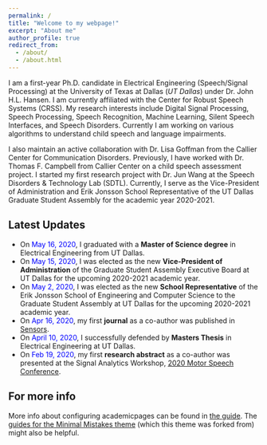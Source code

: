 ```yaml
---
permalink: /
title: "Welcome to my webpage!"
excerpt: "About me"
author_profile: true
redirect_from: 
  - /about/
  - /about.html
---
```


I am a first-year Ph.D. candidate in Electrical Engineering (Speech/Signal Processing) at the University of Texas at Dallas (*UT Dallas*) under Dr. John H.L. Hansen. I am currently affiliated with the Center for Robust Speech Systems (CRSS). My research interests include Digital Signal Processing, Speech Processing, Speech Recognition, Machine Learning, Silent Speech Interfaces, and Speech Disorders. Currently I am working on various algorithms to understand child speech and language impairments.   

I also maintain an active collaboration with Dr. Lisa Goffman from the Callier Center for Communication Disorders. Previously, I have worked with Dr. Thomas F. Campbell from Callier Center on a child speech assessment project.  I started my first research project with Dr. Jun Wang at the Speech Disorders & Technology Lab (SDTL). Currently, I serve as the Vice-President of Administration and Erik Jonsson School Representative of the UT Dallas Graduate Student Assembly for the academic year 2020-2021.

Latest Updates
------

* On <font color="blue">May 16, 2020</font>, I graduated with a **Master of Science degree** in Electrical Engineering from UT Dallas.
* On <font color="blue">May 15, 2020</font>, I was elected as the new **Vice-President of Administration** of the Graduate Student Assembly Executive Board at UT Dallas for the upcoming 2020-2021 academic year.
* On <font color="blue">May 2, 2020</font>, I was elected as the new **School Representative** of the Erik Jonsson School of Engineering and Computer Science to the Graduate Student Assembly at UT Dallas for the upcoming 2020-2021 academic year.
* On <font color="blue">Apr 16, 2020</font>, my first **journal** as a co-author was published in [Sensors](https://doi.org/10.3390/s20082248).
* On <font color="blue">April 10, 2020</font>, I successfully defended by **Masters Thesis** in Electrical Engineering at UT Dallas.
* On <font color="blue">Feb 19, 2020</font>, my first **research abstract** as a co-author was presented at the Signal Analytics Workshop, [2020 Motor Speech Conference](https://www.madonna.org/motor-speech-conference).

For more info
------
More info about configuring academicpages can be found in [the guide](https://academicpages.github.io/markdown/). The [guides for the Minimal Mistakes theme](https://mmistakes.github.io/minimal-mistakes/docs/configuration/) (which this theme was forked from) might also be helpful.
